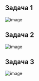## Задача 1  
![image](https://user-images.githubusercontent.com/113675674/210326519-c9d39851-5a41-42e4-b2dd-bcfa2757534d.png)  
 
## Задача 2  
![image](https://user-images.githubusercontent.com/113675674/213421585-6822ffcd-5a8f-468e-a129-2b1fcddd4566.png)  

## Задача 3  
![image](https://user-images.githubusercontent.com/113675674/213421934-3a15c06f-d02a-4e32-b433-de3e2e83d67e.png)

